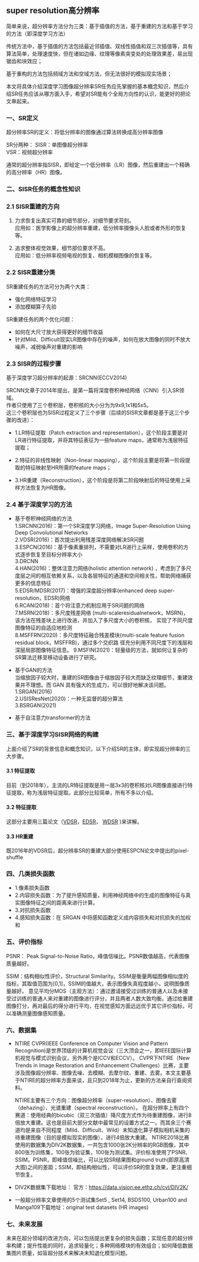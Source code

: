 ## super resolution高分辨率
简单来说，超分辨率方法分为三类：基于插值的方法，基于重建的方法和基于学习的方法（即深度学习方法）

传统方法中，基于插值的方法包括最近邻插值、双线性插值和双三次插值等，具有算法简单，处理速度快，但在诸如边缘、纹理等像素突变处的处理效果差，易出现锯齿和块效应；

基于重构的方法包括频域方法和空域方法，但无法很好的模拟现实场景；

本文将具体介绍深度学习图像超分辨率SR任务应先掌握的基本概念知识，然后介绍SR任务应该从哪方面入手，希望对SR能有个全局方向性的认识，能更好的把论文串起来。

### 一、SR定义
超分辨率SR的定义：将低分辨率的图像通过算法转换成高分辨率图像

SR分两种：
SISR：单图像超分辨率\
VSR：视频超分辨率

通常的超分辨率指SISR，即给定一个低分辨率（LR）图像，然后重建出一个精确的高分辨率（HR）图像。

### 二、SISR任务的概念性知识
### 2.1 SISR重建的方向
1. 力求恢复出真实可靠的细节部分，对细节要求苛刻。\
应用如：医学影像上的超分辨率重建，低分辨率摄像头人脸或者外形的恢复等。

2. 追求整体视觉效果，细节部位要求不高。\
应用如：低分辨率视频电视的恢复、相机模糊图像的恢复等。

### 2.2 SISR重建分类
SR重建任务的方法可分为两个大类：
* 强化网络特征学习
* 添加模糊算子先验

SR重建任务的两个优化问题：
* 如何在大尺寸放大获得更好的细节收益
* 针对Mild、Difficult现实LR图像中存在的噪声，如何在放大图像的同时不放大噪声，减弱噪声对重建的影响

### 2.3 SISR的过程步骤
基于深度学习超分辨率的起源：SRCNN(ECCV2014)

SRCNN文章于2014年提出，是第一篇将深度卷积神经网络（CNN）引入SR领域。\
作者只使用了三个卷积层，卷积核的大小分为为9x9,1x1和5x5。\
这三个卷积层也为SISR过程定义了三个步骤（后续的SISR文章都是基于这三个步骤的改进）：

* 1.LR特征提取（Patch extraction and representation），这个阶段主要是对LR进行特征提取，并将其特征表征为一些feature maps，通常称为浅层特征提取；

* 2.特征的非线性映射（Non-linear mapping），这个阶段主要是将第一阶段提取的特征映射至HR所需的feature maps；

* 3.HR重建（Reconstruction），这个阶段是将第二阶段映射后的特征使用上采样方法恢复为HR图像。

### 2.4 基于深度学习的方法
* 基于卷积神经网络的方法\
1.SRCNN(2016)：第一个SR深度学习网络，Image Super-Resolution Using Deep Convolutional Networks\
2.VDSR(2016)：首次提出利用残差深度网络解决SR问题\
3.ESPCN(2016)：基于像素重排列，不需要对LR进行上采样，使用卷积的方式逐步恢复至目标分辨率大小\
3.DRCNN\
4.HAN(2016)：整体注意力网络(holistic attention network) ，考虑到了多尺度层之间的相互依赖关系，以及各层特征的通道和空间相关性，帮助网络捕获更多的信息特征\
5.EDSR/MDSR(2017)：增强的深度超分辨率(enhanced deep super-resolution，EDSR)网络\
6.RCAN(2018)：首个将注意力机制应用于SR问题的网络\
7.MSRN(2018)：多尺度残差网络 (multi-scaleresidualnetwork，MSRN)，该方法在残差块上进行改进，并加入了多尺度大小的卷积核， 实现了不同尺度图像特征的自适应地检测\
8.MSFFRN(2020)：多尺度特征融合残差模块(multi-scale feature fusion residual block，MSFFRB)，通过多个交织路 径充分利用不同尺度下的浅层和深层局部图像特征信息。
9.MSFIN(2021)：轻量级的方法，就如何让复杂的SR算法迁移至移动设备进行了研究。

* 基于GAN的方法\
当缩放因子较大时，重建的SR图像由于缩放因子较大而缺乏纹理细节，重建效果并不理想。而 GAN 具有强大的生成力，可以很好地解决该问题。\
1.SRGAN(2016)\
2.USISResNet(2020)：一种无监督的超分算法\
3.BSRGAN(2021)

* 基于自注意力transformer的方法

### 三、基于深度学习SISR网络的构建
上面介绍了SR的背景信息和概念知识，以下介绍SR的主体，即实现超分辨率的三大步骤。

#### 3.1 特征提取
目前（到2018年），主流的LR特征提取是用一层3x3的卷积核对LR图像直接进行特征提取，称为浅层特征提取。此部分比较简单，所有不多以介绍。

#### 3.2 特征提取
这部分主要用三篇论文（[VDSR](https://github.com/YUTING0907/ECNU/blob/main/HR/VDSR.md)，[EDSR](https://github.com/YUTING0907/ECNU/blob/main/HR/EDSR.md)，
[WDSR](https://github.com/YUTING0907/ECNU/blob/main/HR/WDSR.md)
)来讲解。

#### 3.3 HR重建
既2016年的VDSR后，超分辨率SR的重建大部分使用ESPCN论文中提出的pixel-shuffle

### 四、几类损失函数
* 1.像素损失函数 
* 2.内容损失函数：为了提升感知质量，利用神经网络中的生成的图像特征与真实图像特征之间的距离来进行计算。 
* 3.对抗损失函数 
* 4.感知损失函数：在 SRGAN 中将感知函数定义成内容损失和对抗损失的加权和

### 五、评价指标
PSNR： Peak Signal-to-Noise Ratio，峰值信噪比。PSNR数值越高，代表图像质量越好。

SSIM：结构相似性评价，Structural Similarity。SSIM是衡量两幅图像相似度的指标，其取值范围为[0,1]，SSIM的值越大，表示图像失真程度越小，说明图像质量越好。
意见平均分MOS（主观方法）：通过邀请接受过训练的普通人以及未接受过训练的普通人来对重建的图像进行评分，并且两者人数大致均衡。通过给重建图像打分，再对最后的得分进行平均，在视觉感知方面远远优于其它评价指标，可以准确测量图像感知质量。

### 六、数据集
* NTIRE
  CVPR(IEEE Conference on Computer Vision and Pattern Recognition)是世界顶级的计算机视觉会议（三大顶会之一，即IEEE国际计算机视觉与模式识别会议，另外两个是ICCV和ECCV）。
  CVPR下NTIRE（New Trends in Image Restoration and Enhancement Challenges）比赛，主要涉及图像超分辨率、图像去噪、去模糊、去摩尔纹、重建、去雾。本文主要基于NTIRE的超分辨率方面来谈，且只到2018年为止，更新的方法亲自行查阅资料。

  NTIRE主要有三个方向：图像超分辨率（super-resolution）、图像去雾（dehazing）、光谱重建（spectral reconstruction）。
  在超分辨率上有四个赛道：使用经典的bicubic（双三次插值）降尺度方式作为待重建图像，进行8倍放大重建。这也是目前大部分文献中最常见的设置方式之一。而其余三个赛道均是来自不同程度（Mild、Difficult、Wild）未知退化算子模拟相机采集的待重建图像（目的是模拟现实的图像），进行4倍放大重建。
  NTIRE2018比赛使用的数据集为DIV2K数据集，一共包含1000张2K分辨率的RGB图像，其中800张为训练集，100张为验证集，100张为测试集。评价标准使用了PSNR、SSIM。PSNR，即峰值信噪比，可以比较SR结果图和ground truth(即原高清大图)之间的差距；SSIM，即结构相似性，可以评价SR的恢复效果，更注重细节恢复。

* DIV2K数据集下载地址：
官方：https://data.vision.ee.ethz.ch/cvl/DIV2K/

* 一般超分辨率文章使用的5个测试集Set5 , Set14, BSDS100, Urban100 and Manga109下载地址：original test datasets (HR images) 

### 七、未来发展
未来在超分领域的改进方向，可以包括提出更复杂的损失函数；实现任意的超分辨率构建；提升性能的同时，追求轻量化；多种网络模块的有效组合；如何降低数据集图片质量，如盲超分技术来解决未知退化模型问题。

